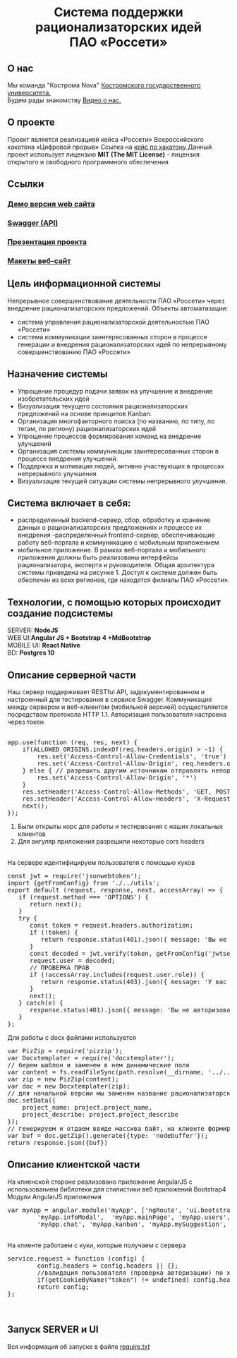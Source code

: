 <h1 align="center">Система поддержки рационализаторских идей <br>ПАО «Россети»</h1>

## О нас

Мы команда "Кострома Nova" <a href="https://ksu.edu.ru/">Костромского государственного университета.</a> 
<br>Будем рады знакомству <a href="https://vk.com/video-176084509_456239329">Видео о нас.</a>

## О проекте

Проект является реализацией кейса «Россети» Всероссийского хакатона «Цифровой прорыв»
Ссылка на <a href="https://leadersofdigital.ru/event/214763/case/282072">кейс по хакатону </a> 
Данный проект использует лицензию <b>MIT (The MIT License)</b> - лицензия открытого и свободного программного обеспечения

## Ссылки

<h3><a href="http://ksutechrosset.northeurope.cloudapp.azure.com/#/login">Демо версия web сайта</a></h2>
<h3><a href="ссылки нет">Swagger (API)</a></h2>
<h3><a href="ссылки нет">Презентация проекта </a> </h3>
<h3><a href="ссылки нет">Макеты веб-сайт</a> </h3>

## Цель информационной системы

Непрерывное совершенствование деятельности ПАО «Россети» через внедрение рационализаторских предложений.
Объекты автоматизации:
- система управления рационализаторской деятельностью ПАО «Россети»
- система коммуникации заинтересованных сторон в процессе генерации и внедрения рационализаторских идей по непрерывному совершенствованию ПАО «Россети»

## Назначение системы

- Упрощение процедур подачи заявок на улучшение и внедрение изобретательских идей
- Визуализация текущего состояния рационализаторских предложений на основе принципов Kanban.
- Организация многофакторного поиска (по названию, по типу, по тегам, по региону) рационализаторских идей
- Упрощение процессов формирования команд на внедрение улучшений
- Организация системы коммуникации заинтересованных сторон в процессе внедрения улучшений.
- Поддержка и мотивация людей, активно участвующих в процессах непрерывного улучшения
- Визуализация текущей ситуации системы непрерывного улучшения.

## Система включает в себя: 

- распределенный backend-сервер, сбор, обработку и хранение данных о рационализаторских предложениях и процессе их внедрения
-распределенный frontend-сервер, обеспечивающие работу веб-портала и коммуникацию с мобильным приложением
- мобильное приложение.
В рамках веб-портала и мобильного приложения должны быть реализованы интерфейсы рационализатора, эксперта и руководителя.
Общая архитектура системы приведена на рисунке 1.
Доступ к системе должен быть обеспечен из всех регионов, где находятся филиалы ПАО «Россети».

## Технологии, с помощью которых происходит создание подсистемы

SERVER: <b>NodeJS </b>
<br>WEB UI:<b>Angular JS +  Bootstrap 4 +MdBootstrap </b>
<br>MOBILE UI: <b>React Native </b>
<br>BD: <b>Postgres 10 </b>
 
## Описание серверной части

Наш сервер поддерживает RESTful API, задокументированном и настроенный для тестирования в сервисе Swagger. Коммуникация между сервером и веб-клиентом (мобильной версией) осуществляется посредством протокола HTTP 1.1. Авторизация пользователя настроена через токен.

<pre> 
app.use(function (req, res, next) {
	if(ALLOWED_ORIGINS.indexOf(req.headers.origin) > -1) {
		res.set('Access-Control-Allow-Credentials', 'true')
		res.set('Access-Control-Allow-Origin', req.headers.origin)
	} else { // разрешить другим источникам отправлять неподтвержденные запросы CORS
		res.set('Access-Control-Allow-Origin', '*')        
	}
    res.setHeader('Access-Control-Allow-Methods', 'GET, POST, OPTIONS, PUT, PATCH, DELETE');
    res.setHeader('Access-Control-Allow-Headers', 'X-Requested-With,content-type, x-ijt, Authorization');
    next();
});
</pre>
1. Были открыты корс для работы и тестирвоания с наших локальных клиентов
2. Для ангуляр приложения разрешили некоторые cors headers
<br>
На сервере идентифицируем пользователя с помощью куков
<pre>
const jwt = require('jsonwebtoken');
import {getFromConfig} from './../utils';
export default (request, response, next, accessArray) => {
   if (request.method === 'OPTIONS') {
      return next();
   }
   try {
      const token = request.headers.authorization;
      if (!token) {
         return response.status(401).json({ message: 'Вы не авторизованы' });
      }
      const decoded = jwt.verify(token, getFromConfig('jwtsecret'));
      request.user = decoded;
      // ПРОВЕРКА ПРАВ
      if (!accessArray.includes(request.user.role)) {
         return response.status(403).json({ message: 'У вас нет доступа к этому действию' })
      }
      next();
   } catch(e) {
      response.status(401).json({ message: 'Вы не авторизованы' });
   }
};
</pre>

Для работы с docx файлами используется
<pre>
var PizZip = require('pizzip');
var Docxtemplater = require('docxtemplater');
// берем шаблон и заменем в нем динамические поля
var content = fs.readFileSync(path.resolve(__dirname, '../../template/template.docx'), 'binary');
var zip = new PizZip(content);
var doc = new Docxtemplater(zip);
// для начальной версии мы заменям название рационализаторского предложения и его описание
doc.setData({
	project_name: project.project_name,
	project_describe: project.project_describe
});
// генерируем и отдаем ввиде массива байт, на клиенте формируем файл и выкачиваем, всё просто!
var buf = doc.getZip().generate({type: 'nodebuffer'});
return response.json({buf})
</pre>
## Описание клиентской части

На клиенской стороне реализовано приложение AngularJS с использованием библотеки для стилистики веб приложений Bootstrap4
Модули AngularJS приложения
<pre>
var myApp = angular.module('myApp', ['ngRoute', 'ui.bootstrap', 'ui.select', 'myApp.services', 'myApp.confirmationModal','myApp.loginPage',
        'myApp.infoModal',  'myApp.mainPage', 'myApp.users', 'myApp.addUserModalModal', 'myApp.editUserModalModal', 'myApp.profile', 'myApp.settings',
        'myApp.chat', 'myApp.kanban', 'myApp.mySuggestion', 'myApp.createProject', 'myApp.project']);
</pre>
<br>
На клиенте работаем с куки, которые получаем с сервера 
<pre>
service.request = function (config) {
        config.headers = config.headers || {};
        //валидация пользователя (проверка авторизации) по хэдеру Authorization
        if(getCookieByName("token") != undefined) config.headers.Authorization = getCookieByName("token");
        return config;
};
</pre>
<br>

## Запуск SERVER и UI

Вся информация об запуске в файле <a href="https://github.com/hackrosseti/rosseti/blob/main/require.txt">require.txt</a>
 
